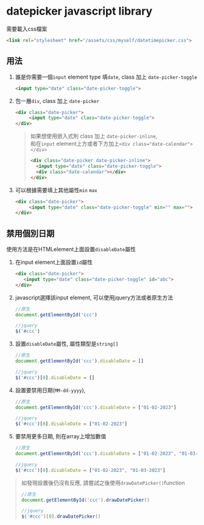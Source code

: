 datepicker javascript library
===

需要載入css檔案
```html
<link rel="stylesheet" href="/assets/css/myself/datetimepicker.css">
```

用法
---
   
1. 誰是你需要一個`input` element type 填`date`, class 加上 `date-picker-toggle`
    ```html
    <input type="date" class="date-picker-toggle">
    ```
   
2. 包一層`div`, class 加上 `date-picker`
    ```html
    <div class="date-picker">
         <input type="date" class="date-picker-toggle">
    </div>
    ```
    > 如果想使用嵌入式則 class 加上 `date-picker-inline`, <br>
   > 和在`input` element上方或者下方加上`<div class="date-calendar"></div>`
    >```html
    ><div class="date-picker date-picker-inline">
    >   <input type="date" class="date-picker-toggle">
    >   <div class="date-calendar"></div>
    ></div>
    >```

3. 可以根據需要填上其他屬性`min` `max`
    ```html
    <div class="date-picker">
         <input type="date" class="date-picker-toggle" min="" max="">
    </div>
    ```


禁用個別日期
---
使用方法是在HTMLelement上面設置`disableDate`屬性

1. 在input element上面設置`id`屬性
   ```html
   <div class="date-picker">
      <input type="date" class="date-picker-toggle" id="abc">
   </div>
   ```
   
2. javascript選擇該input element, 可以使用jquery方法或者原生方法
   ```javascript
   //原生
   document.getElementById('ccc')
   
   //jquery
   $('#ccc')
   ```

3. 設置`disableDate`屬性, 屬性類型是`string[]`
   ```javascript
   //原生
   document.getElementById('ccc').disableDate = []
   
   //jquery
   $('#ccc')[0].disableDate = []
   ```

4. 設置要禁用日期(`MM-dd-yyyy`),
   ```javascript
   //原生
   document.getElementById('ccc').disableDate = ["01-02-2023"]
   
   //jquery
   $('#ccc')[0].disableDate = ["01-02-2023"]
   ```

5. 要禁用更多日期, 則在array上增加數值
   ```javascript
   //原生
   document.getElementById('ccc').disableDate = ["01-02-2023", "01-03-2023"]
   
   //jquery
   $('#ccc')[0].disableDate = ["01-02-2023", "01-03-2023"]
   ```
   
> 如發現設置後仍沒有反應, 請嘗試之後使用`drawDatePicker()`function
> ```javascript
> //原生
> document.getElementById('ccc').drawDatePicker()
> 
> //jquery
> $('#ccc')[0].drawDatePicker()
> ```